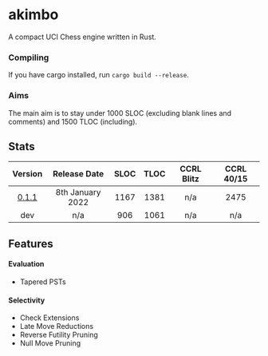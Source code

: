# akimbo
A compact UCI Chess engine written in Rust.

### Compiling
If you have cargo installed, run `cargo build --release`.

### Aims
The main aim is to stay under 1000 SLOC (excluding blank lines and comments) and 1500 TLOC (including).

## Stats
|                             Version                               |     Release Date     | SLOC | TLOC | CCRL Blitz | CCRL 40/15 |
| :----------------------------------------------------------------:| :-------------------:|:----:|:----:|:----------:|:----------:|
| [0.1.1](https://github.com/JacquesRW/akimbo/releases/tag/v0.1.1)  |   8th January 2022   | 1167 | 1381 |    n/a     |    2475    |
|                               dev                                 |          n/a         |  906 | 1061 |    n/a     |     n/a    |

## Features

#### Evaluation
- Tapered PSTs

#### Selectivity
- Check Extensions
- Late Move Reductions
- Reverse Futility Pruning
- Null Move Pruning
